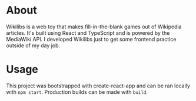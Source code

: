 # About

Wikilibs is a web toy that makes fill-in-the-blank games out of Wikipedia articles. It's built using React and TypeScript and is powered by the MediaWiki API. I developed Wikilibs just to get some frontend practice outside of my day job.

# Usage
This project was bootstrapped with create-react-app and can be ran locally with `npm start`. Production builds can be made with `build`.